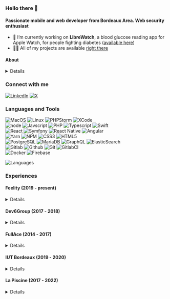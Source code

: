 ### Hello there 👋

#### Passionate mobile and web developer from Bordeaux Area. Web security enthusiast

- 🔭 I’m currently working on **LibreWatch**, a blood glucose reading app for Apple Watch, for people fighting diabetes ([available here](https://apps.apple.com/fr/app/librewatch/id1609222678))
- 👨‍💻 All of my projects are available [right there](https://cv.labaste.fr)

#### About

<details>Web security enthusiast.

Gradually moving away from traditional websites towards the development of custom B2B web platforms and mobile applications, I'm now experienced on various technical stacks, from APIs on Symfony/PHP8 to mobile applications with React Native/TypeScript, hybrids with React/Angular and Ionic/Capacitor, native with Swift/Java or VR with C#/Unity.

Very interested in DevOps, I'm also in charge of monitoring with Grafana, setting up CI/CD via GitLab and Docker environments for all projects and technical stacks.

Very attentive to security and data processing, I've worked on a number of Medical Device projects, and am at ease with the prerequisites for applications dealing with health data (HDS).

I have a degree in multimedia project management, and as such I also oversee the smooth running of projects, from before-contract estimates to GitLab/Jira ticket tracking.

Currently lead developer in a Bordeaux-based digital agency, I help and guide my colleagues in their developments. I'm also very involved in didactics, and like to share my knowledge with my colleagues, or the students I've had over the years as a teacher in a school for web developers, or at the Bordeaux IUT where I also taught.

What is working as a lead developer? This.
![Fire](https://camo.githubusercontent.com/3782881044e264bfb2d1002964bc4f6a1fd0e7c7fe411a09473416a3589d02a2/68747470733a2f2f6d65646961312e67697068792e636f6d2f6d656469612f31334867774773584630616947592f67697068792e676966)
</details>

### Connect with me
[![LinkedIn](https://img.shields.io/badge/My_LinkedIn-0A66C2?style=for-the-badge&logo=linkedin)](https://linkedin.com/in/denislabaste)
[![X](https://img.shields.io/badge/My_Borring_Twitter-000000?style=for-the-badge&logo=x)](https://twitter.com/denispoulpy)

### Languages and Tools

![MacOS](https://img.shields.io/static/v1?label=&message=MacOS&style=flat-square&logo=Apple&color=222522&labelColor=000000)
![Linux](https://img.shields.io/static/v1?label=&message=Linux&style=flat-square&logo=Linux&color=222522&labelColor=FCC624&logoColor=fff)
![PHPStorm](https://img.shields.io/static/v1?label=&message=PHPStorm&style=flat-square&logo=PhpStorm&color=222522&labelColor=007ACC&logoColor=fff)
![XCode](https://img.shields.io/static/v1?label=&message=XCode&style=flat-square&logo=XCode&color=222522&labelColor=147EFB&logoColor=fff)\
![node](https://img.shields.io/static/v1?label=&message=Node.js&style=flat-square&logo=Node.js&color=222522&labelColor=339933&logoColor=fff)
![Javscript](https://img.shields.io/static/v1?label=&message=Javascript&style=flat-square&logo=Javascript&color=222522&labelColor=F7DF1E&logoColor=fff)
![PHP](https://img.shields.io/static/v1?label=&message=PHP&style=flat-square&logo=PHP&color=222522&labelColor=777BB4&logoColor=fff)
![Typescript](https://img.shields.io/static/v1?label=&message=Typescript&style=flat-square&logo=Typescript&color=222522&labelColor=007ACC&logoColor=fff)
![Swift](https://img.shields.io/static/v1?label=&message=Swift&style=flat-square&logo=Swift&color=222522&labelColor=F05138&logoColor=fff)\
![React](https://img.shields.io/static/v1?label=&message=React&style=flat-square&logo=React&color=222522&labelColor=61DAFB&logoColor=fff)
![Symfony](https://img.shields.io/static/v1?label=&message=Symfony&style=flat-square&logo=Symfony&color=222522&labelColor=000000&logoColor=fff)
![React Native](https://img.shields.io/static/v1?label=&message=React%20Native&style=flat-square&logo=React&color=222522&labelColor=61DAFB&logoColor=fff)
![Angular](https://img.shields.io/static/v1?label=&message=Angular&style=flat-square&logo=Angular&color=222522&labelColor=0F0F11&logoColor=fff)\
![Yarn](https://img.shields.io/static/v1?label=&message=Yarn&style=flat-square&logo=Yarn&color=222522&labelColor=2C8EBB&logoColor=fff)
![NPM](https://img.shields.io/static/v1?label=&message=NPM&style=flat-square&logo=Npm&color=222522&labelColor=CB3837&logoColor=fff)
![CSS3](https://img.shields.io/static/v1?label=&message=CSS3&style=flat-square&logo=CSS3&color=222522&labelColor=1572B6&logoColor=fff)
![HTML5](https://img.shields.io/static/v1?label=&message=HTML5&style=flat-square&logo=HTML5&color=222522&labelColor=E34F26&logoColor=fff)\
![PostgreSQL](https://img.shields.io/static/v1?label=&message=PostgreSQL&style=flat-square&logo=PostgreSQL&color=222522&labelColor=336791&logoColor=fff)
![MariaDB](https://img.shields.io/static/v1?label=&message=MariaDB&style=flat-square&logo=MariaDB&color=222522&labelColor=003545&logoColor=fff)
![GraphQL](https://img.shields.io/static/v1?label=&message=GraphQL&style=flat-square&logo=GraphQL&color=222522&labelColor=E10098&logoColor=fff)
![ElasticSearch](https://img.shields.io/static/v1?label=&message=ElasticSearch&style=flat-square&logo=ElasticSearch&color=222522&labelColor=005571&logoColor=fff)\
![Gitlab](https://img.shields.io/static/v1?label=&message=Gitlab&style=flat-square&logo=Gitlab&color=222522&labelColor=FC6D26&logoColor=fff)
![Github](https://img.shields.io/static/v1?label=&message=Github&style=flat-square&logo=Github&color=222522&labelColor=181717&logoColor=fff)
![Git](https://img.shields.io/static/v1?label=&message=Git&style=flat-square&logo=Git&color=222522&labelColor=F05032&logoColor=fff)
![GitlabCI](https://img.shields.io/static/v1?label=&message=Gitlab%20CI&style=flat-square&logo=Gitlab&color=222522&labelColor=FC6D26&logoColor=fff)\
![Docker](https://img.shields.io/static/v1?label=&message=Docker&style=flat-square&logo=Docker&color=222522&labelColor=2496ED&logoColor=fff)
![Firebase](https://img.shields.io/static/v1?label=&message=Firebase&style=flat-square&logo=Firebase&color=222522&labelColor=DD2C00&logoColor=fff)

![Languages](https://github-readme-stats.vercel.app/api/top-langs?username=mrpoulpy&show_icons=true&locale=en&layout=compact)

### Experiences

#### Feelity (2019 - present)
<details>
From Full-Stack developer to Lead developer in a web agency based in Bordeaux. Making projects for start-ups and many companies and leading developments in a 10-people team.
    
I developed apps mainly with React Native and Angular for mobile and web apps ; Symfony for backend APIs ; Unity for a handled app in VR headset for optometrics.

Worked with WebRTC, BLE communications for communicating with custom hardware devices, and sensitive health-data. 
</details>

#### Dev6Group (2017 - 2018)
<details>
Full-Stack web developer in an IT services company, on assignment at Aquitaine Cap Métiers, working on a single project in cooperation with France Travail (formerly Pôle Emploi), that collects and broadcasts work-training offers.    
</details>

#### FullAce (2014 - 2017)
<details>
Web developer in a work-study education in an object communication agency. Developed mostly in Prestashop and CakePHP.
</details>

#### IUT Bordeaux (2019 - 2020)
<details>
ThreeJS teacher in Bordeaux univerity, teaching Licence-degree students to use this library and develop interactive web animations.  
</details>

#### La Piscine (2017 - 2022)
<details>
PHP / NodeJS / MySQL teacher in a bootcamp school in Merignac, near Bordeaux. I helped students learning dev languages from scratch, algorithms logic and project management. 
</details>
